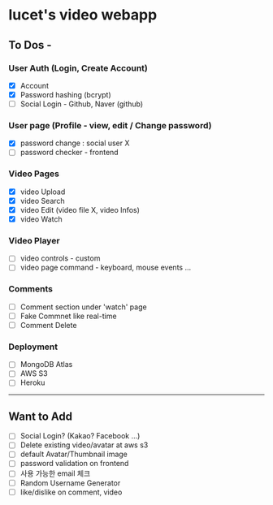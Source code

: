 # lucet's video webapp

## To Dos -

### User Auth (Login, Create Account)

- [x] Account
- [x] Password hashing (bcrypt)
- [ ] Social Login - Github, Naver (github)

### User page (Profile - view, edit / Change password)

- [x] password change : social user X
- [ ] password checker - frontend

### Video Pages

- [x] video Upload
- [x] video Search
- [x] video Edit (video file X, video Infos)
- [x] video Watch

### Video Player

- [ ] video controls - custom
- [ ] video page command - keyboard, mouse events ...

### Comments

- [ ] Comment section under 'watch' page
- [ ] Fake Commnet like real-time
- [ ] Comment Delete

### Deployment

- [ ] MongoDB Atlas
- [ ] AWS S3
- [ ] Heroku

---

## Want to Add

- [ ] Social Login? (Kakao? Facebook ...)
- [ ] Delete existing video/avatar at aws s3
- [ ] default Avatar/Thumbnail image
- [ ] password validation on frontend
- [ ] 사용 가능한 email 체크
- [ ] Random Username Generator
- [ ] like/dislike on comment, video
